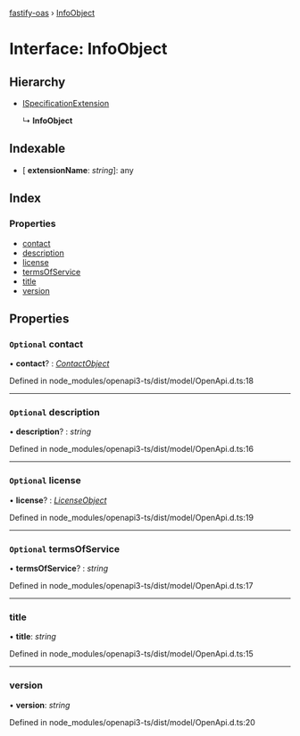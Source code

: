 [fastify-oas](../README.md) › [InfoObject](infoobject.md)

# Interface: InfoObject

## Hierarchy

* [ISpecificationExtension](ispecificationextension.md)

  ↳ **InfoObject**

## Indexable

* \[ **extensionName**: *string*\]: any

## Index

### Properties

* [contact](infoobject.md#optional-contact)
* [description](infoobject.md#optional-description)
* [license](infoobject.md#optional-license)
* [termsOfService](infoobject.md#optional-termsofservice)
* [title](infoobject.md#title)
* [version](infoobject.md#version)

## Properties

### `Optional` contact

• **contact**? : *[ContactObject](contactobject.md)*

Defined in node_modules/openapi3-ts/dist/model/OpenApi.d.ts:18

___

### `Optional` description

• **description**? : *string*

Defined in node_modules/openapi3-ts/dist/model/OpenApi.d.ts:16

___

### `Optional` license

• **license**? : *[LicenseObject](licenseobject.md)*

Defined in node_modules/openapi3-ts/dist/model/OpenApi.d.ts:19

___

### `Optional` termsOfService

• **termsOfService**? : *string*

Defined in node_modules/openapi3-ts/dist/model/OpenApi.d.ts:17

___

###  title

• **title**: *string*

Defined in node_modules/openapi3-ts/dist/model/OpenApi.d.ts:15

___

###  version

• **version**: *string*

Defined in node_modules/openapi3-ts/dist/model/OpenApi.d.ts:20
